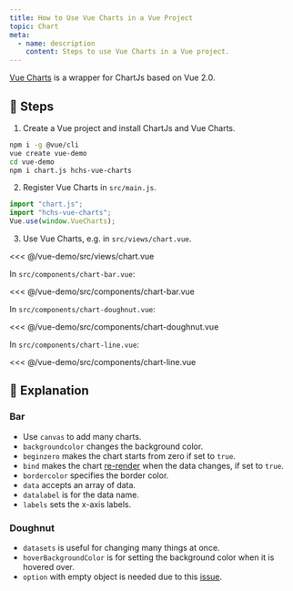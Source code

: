 ```yaml
---
title: How to Use Vue Charts in a Vue Project
topic: Chart
meta:
  - name: description
    content: Steps to use Vue Charts in a Vue project.
---
```


[Vue Charts](https://github.com/hchstera/vue-charts) is a wrapper for ChartJs based on Vue 2.0.

## :footprints: Steps

1. Create a Vue project and install ChartJs and Vue Charts.

```bash
npm i -g @vue/cli
vue create vue-demo
cd vue-demo
npm i chart.js hchs-vue-charts
```

2. Register Vue Charts in `src/main.js`.

```js
import "chart.js";
import "hchs-vue-charts";
Vue.use(window.VueCharts);
```

3. Use Vue Charts, e.g. in `src/views/chart.vue`.

<<< @/vue-demo/src/views/chart.vue

In `src/components/chart-bar.vue`:

<<< @/vue-demo/src/components/chart-bar.vue

In `src/components/chart-doughnut.vue`:

<<< @/vue-demo/src/components/chart-doughnut.vue

In `src/components/chart-line.vue`:

<<< @/vue-demo/src/components/chart-line.vue

## :book: Explanation

### Bar

- Use `canvas` to add many charts.
- `backgroundcolor` changes the background color.
- `beginzero` makes the chart starts from zero if set to `true`.
- `bind` makes the chart [re-render](http://vue-charts.hchspersonal.tk/databinding) when the data changes, if set to `true`.
- `bordercolor` specifies the border color.
- `data` accepts an array of data.
- `datalabel` is for the data name.
- `labels` sets the x-axis labels.

### Doughnut

- `datasets` is useful for changing many things at once.
- `hoverBackgroundColor` is for setting the background color when it is hovered over.
- `option` with empty object is needed due to this [issue](https://github.com/hchstera/vue-charts/issues/33).
